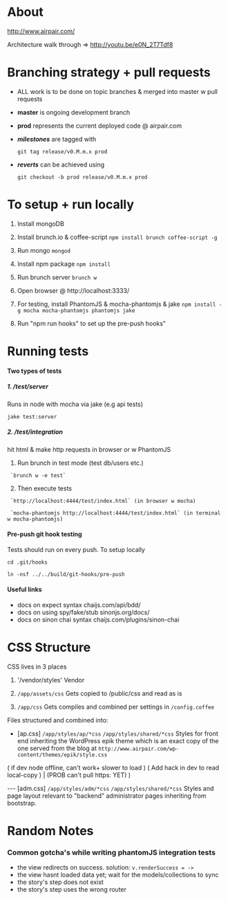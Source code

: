 About
===============================================================================

http://www.airpair.com/

Architecture walk through => http://youtu.be/e0N_2T7Tdf8


Branching strategy + pull requests
===============================================================================

- ALL work is to be done on topic branches & merged into master w pull requests

- **master** is ongoing development branch

- **prod** represents the current deployed code @ airpair.com

- ***milestones*** are tagged with

    `git tag release/v0.M.m.x prod`

- ***reverts*** can be achieved using

    `git checkout -b prod release/v0.M.m.x prod`


To setup + run locally
===============================================================================

1)   Install mongoDB

1)   Install brunch.io & coffee-script `npm install brunch coffee-script -g`

3)   Run mongo `mongod`

4)   Install npm package `npm install`

5)   Run brunch server `brunch w`

6)   Open browser @ http://localhost:3333/

7)   For testing, install PhantomJS & mocha-phantomjs & jake `npm install -g mocha mocha-phantomjs phantomjs jake`

8)   Run "npm run hooks" to set up the pre-push hooks"


Running tests
===============================================================================

#### Two types of tests

##### 1. /test/server

   Runs in node with mocha via jake (e.g api tests)

   `jake test:server`

##### 2. /test/integration

   hit html & make http requests in browser or w PhantomJS

   1) Run brunch in test mode (test db/users etc.)

     `brunch w -e test`

   2) Then execute tests

     `http://localhost:4444/test/index.html` (in browser w mocha)

     `mocha-phantomjs http://localhost:4444/test/index.html` (in terminal w mocha-phantomjs)

#### Pre-push git hook testing

Tests should run on every push. To setup locally

  `cd .git/hooks`

  `ln -nsf ../../build/git-hooks/pre-push`

#### Useful links

- docs on expect syntax                chaijs.com/api/bdd/
- docs on using spy/fake/stub          sinonjs.org/docs/
- docs on sinon chai syntax            chaijs.com/plugins/sinon-chai


CSS Structure
===============================================================================

CSS lives in 3 places

1)  '/vendor/styles'
    Vendor

2)  `/app/assets/css`
    Gets copied to /public/css and read as is

3)  `/app/css`
    Gets compiles and combined per settings in `/config.coffee`

Files structured and combined into:

-   [ap.css]
    `/app/styles/ap/*css`
    `/app/styles/shared/*css`
    Styles for front end inheriting the WordPress epik theme which is an exact copy of the one served from the blog at
    `http://www.airpair.com/wp-content/themes/epik/style.css`

  ( if dev node offline, can't work+ slower to load )
  ( Add hack in dev to read local-copy ) | (PROB can't pull https: YET) )

--- [adm.css]
    `/app/styles/adm/*css`
    `/app/styles/shared/*css`
    Styles and page layout relevant to "backend" administrator pages inheriting from bootstrap.


Random Notes
===============================================================================

### Common gotcha's while writing phantomJS integration tests
- the view redirects on success. solution: `v.renderSuccess = ->`
- the view hasnt loaded data yet; wait for the models/collections to sync
- the story's step does not exist
- the story's step uses the wrong router
